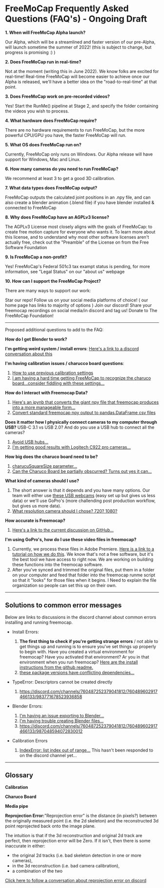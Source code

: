 

# FreeMoCap Frequently Asked Questions (FAQ's) - Ongoing Draft


**1. When will FreeMoCap Alpha launch?**

Our Alpha, which will be a streamlined and faster version of our pre-Alpha, will launch sometime the summer of 2022! (this is subject to change, but progress is promising :) )

**2. Does FreeMoCap run in real-time?**

Not at the moment (writing this in June 2022). We know folks are excited for real-time! Real-time FreeMoCap will become easier to achieve once our Alpha is released, we'll have a better idea on the "road-to-real-time" at that point.

**3. Does FreeMoCap work on pre-recorded videos?**

Yes! Start the RunMe() pipeline at Stage 2, and specify the folder containing the videos you wish to process.

**4. What hardware does FreeMoCap require?**

There are no hardware requirements to run FreeMoCap, but the more powerful CPU/GPU you have, the faster FreeMoCap will run.

**5. What OS does FreeMoCap run on?**

Currently, FreeMoCap only runs on Windows. Our Alpha release will have support for Windows, Mac and Linux.

**6. How many cameras do you need to run FreeMoCap?**

We recommend at least 3 to get a good 3D calibration.

**7. What data types does FreeMoCap output?**

FreeMoCap outputs the calculated joint positions in an .npy file, and can also create a blender animation (.blend file) if you have blender installed & connected to FreeMoCap

**8. Why does FreeMoCap have an AGPLv3 license?**

The AGPLv3 License most closely aligns with the goals of FreeMoCap: to create free motion capture for everyone who wants it. To learn more about this license, and to understand why most other software licenses aren't actually free, check out the "Preamble" of the License on from the Free Software Foundation

**9. Is FreeMoCap a non-profit?**

Yes! FreeMoCap's Federal 501c3 tax exampt status is pending, for more information, see "Legal Status" on our "about us" webpage

**10. How can I support the FreeMoCap Project?**

There are many ways to support our work:

Star our repo!
Follow us on your social media platforms of choice! ( our home page has links to majority of options )
Join our discord!
Share your freemocap recordings on social media/in discord and tag us!
Donate to The FreeMoCap Foundation!

---
Proposed additional questions to add to the FAQ:

**How do I get Blender to work?**

**I'm getting weird system / install errors**:
[Here's a link to a discord conversation about this](https://discord.com/channels/760487252379041812/760489602917466133/997279303098187857)

**I'm having calibration issues / charucco board questions**: 

1. [How to use previous calibration settings](https://discord.com/channels/760487252379041812/760489602917466133/995426530614329344)
2. [I am having a hard time getting FreeMoCap to recognize the charuco board...consider fiddling with these settings...](https://discord.com/channels/760487252379041812/760489602917466133/1005106418820587551)

**How do I interact with Freemocap Data?**
1.  [Here's an ipynb that converts the giant npy file that freemocap produces into a more manageable form...](https://discord.com/channels/760487252379041812/760489602917466133/1006245448933191820)
2. [Convert standard freemocap npy output to pandas.DataFrame csv files](https://github.com/freemocap/freemocap/blob/jon/npy_to_csv_ipynb/ipython_jupyter_notebooks/export_freemocap_npy_as_pandas_data_frame_csv.ipynb)

**Does it matter how I physically connect cameras to my computer through USB?** USB-C 3.1 vs USB 2.0? And do you use a USB hub to connect all the cameras?
1. [Avoid USB hubs...](https://discord.com/channels/760487252379041812/760489602917466133/1001865605927936061)
2. [I'm getting good results with Logitech C922 pro cameras...](https://discord.com/channels/760487252379041812/760489602917466133/1005071174994251796)

**How big does the charuco board need to be?**

1. [charucuSquareSize parameter...](https://discord.com/channels/760487252379041812/760489602917466133/991639791382823032)
2. [Can the Charuco Board be partially obscurred? Turns out yes it can...](https://discord.com/channels/760487252379041812/760489602917466133/1006407164186865694)

**What kind of cameras should I use?**

1. The short answer is that it depends and you have many options.  Our team will either use [these USB webcams](https://www.amazon.com/Streaming-Microphone-Widescreen-Conferencing-Recording/dp/B082X91MPP) (easy set up but gives us less data) or we'll use GoPro's (more challending post production workflow, but gives us more data). 
2. [What resolution camera should I chose? 720? 1080?](https://www.amazon.com/Streaming-Microphone-Widescreen-Conferencing-Recording/dp/B082X91MPP)

**How accurate is Freemocap?**
1. [Here's a link to the current discussion on GitHub...](https://github.com/freemocap/freemocap/discussions/211)

**I'm using GoPro's, how do I use these video files in freemocap?**
1. Currently, we process these files in Adobe Premiere. [Here is a link to a tutorial on how we do this](https://drive.google.com/file/d/1npqiNffNQ1BAmZTQJeRDo0kouA1jQOMl/view?usp=sharing). We know that's not a free software, but it's the best tool we have access to right now. We are working on building these functions into the freemocap software. 
2. After you've synced and trimmed the original files, put them in a folder on your computer and feed that folder into the freemocap runme script so that it "looks" for those files when it begins. I Need to explain the file organization so people can set this up on their own. 

---
## Solutions to common error messages
Below are links to discussions in the discord channel about common errors installing and running freemocap.

* Install Errors:

    1. **The first thing to check if you're getting strange errors** / not able to get things up and running is to ensure you've set things up properly to begin with. Have you created a virtual environment for freemocap? Have you activated that environment? Ar you in that environment when you run freemocap? [Here are the install instructions from the github readme.](https://github.com/freemocap/freemocap#installation) 
    2. [these package versions have conflicting dependencies...](https://discord.com/channels/760487252379041812/760489602917466133/1006407164186865694)

* TypeError: Descriptors cannot be created directly
    1.  https://discord.com/channels/760487252379041812/760489602917466133/983771678523936858

* Blender Errors:
    1.  [I'm having an issue exporting to Blender...](https://discord.com/channels/760487252379041812/760489602917466133/985287355344777216)
    2. [I'm having trouble creating Blender files...](https://discord.com/channels/760487252379041812/760489602917466133/981606000249430067)
    3.  https://discord.com/channels/760487252379041812/760489602917466133/987048594072830012
* Calibration Errors
    1. [IndexError: list index out of range...](https://discord.com/channels/760487252379041812/760489602917466133/984471465015529482) This hasn't been responded to on the discord channel yet...



---

## Glossary
**Calibration**

**Charuco Board**

**Media pipe**


**Reprojection Error:**"Reprojection error" is the distance (in pixels?) between the originally measured point (i.e. the 2d skeleton) and the reconstructed 3d point reprojected back onto the image plane. 

The intuition is that if the 3d reconstruction and original 2d track are perfect, then reprojection error will be Zero. If it isn't, then there is some inaccurate in either:

-  the original 2d tracks (i.e. bad skeleton detection in one or more cameras), 
-  in the 3d reconstruction (i.e. bad camera calibration), 
- a combination of the two



[Click here to follow a conversation about reprojection error on discord](https://discord.com/channels/760487252379041812/760489602917466133/989189718203838505)
